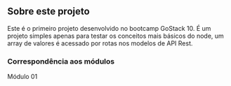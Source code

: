 ## Sobre este projeto
Este é o primeiro projeto desenvolvido no bootcamp GoStack 10. É um projeto simples apenas para testar os conceitos mais básicos do node, um array de valores é acessado por rotas nos modelos de API Rest.

### Correspondência aos módulos
Módulo 01

